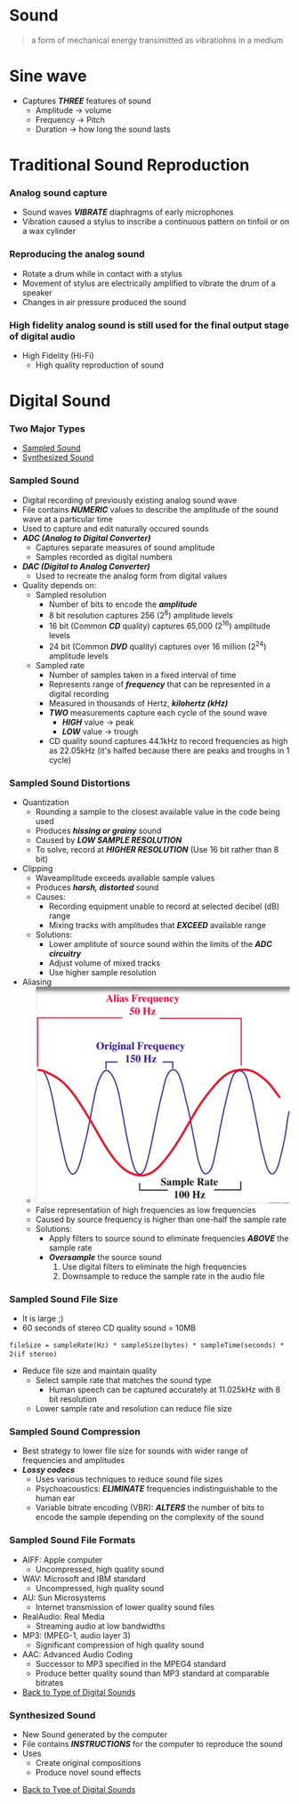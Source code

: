 # Sound
> a form of mechanical energy transimitted as vibratiohns in a medium

# Sine wave
- Captures ***THREE*** features of sound
    - Amplitude -> volume
    - Frequency -> Pitch
    - Duration -> how long the sound lasts

# Traditional Sound Reproduction

### Analog sound capture
- Sound waves ***VIBRATE*** diaphragms of early microphones
- Vibration caused a stylus to inscribe a continuous pattern on tinfoil or on a wax cylinder

### Reproducing the analog sound
- Rotate a drum while in contact with a stylus
- Movement of stylus are electrically amplified to vibrate the drum of a speaker
- Changes in air pressure produced the sound

### High fidelity analog sound is still used for the final output stage of digital audio
- High Fidelity (Hi-Fi)
    - High quality reproduction of sound

# Digital Sound

### Two Major Types
- [Sampled Sound](#sampled-sound)
- [Synthesized Sound](#synthesized-sound)

### Sampled Sound
- Digital recording of previously existing analog sound wave
- File contains ***NUMERIC*** values to describe the amplitude of the sound wave at a particular time
- Used to capture and edit naturally occured sounds
- ***ADC (Analog to Digital Converter)***
    - Captures separate measures of sound amplitude
    - Samples recorded as digital numbers
- ***DAC (Digital to Analog Converter)***
    - Used to recreate the analog form from digital values
- Quality depends on:
    - Sampled resolution
        - Number of bits to encode the ***amplitude***
        - 8 bit resolution captures 256 (2<sup>8</sup>) amplitude levels
        - 16 bit (Common ***CD*** quality) captures 65,000 (2<sup>16</sup>) amplitude levels
        - 24 bit (Common ***DVD*** quality) captures over 16 million (2<sup>24</sup>) amplitude levels
    - Sampled rate
        - Number of samples taken in a fixed interval of time
        - Represents range of ***frequency*** that can be represented in a digital recording
        - Measured in thousands of Hertz, ***kilohertz (kHz)***
        - ***TWO*** measurements capture each cycle of the sound wave
            - ***HIGH*** value -> peak
            - ***LOW*** value -> trough
        - CD quality sound captures 44.1kHz to record frequencies as high as 22.05kHz (it's halfed because there are peaks and troughs in 1 cycle)

### Sampled Sound Distortions
- Quantization
    - Rounding a sample to the closest available value in the code being used
    - Produces ***hissing or grainy*** sound
    - Caused by ***LOW SAMPLE RESOLUTION***
    - To solve, record at ***HIGHER RESOLUTION*** (Use 16 bit rather than 8 bit)
- Clipping
    - Waveamplitude exceeds available sample values
    - Produces ***harsh, distorted*** sound
    - Causes:
        - Recording equipment unable to record at selected decibel (dB) range
        - Mixing tracks with amplitudes that ***EXCEED*** available range
    - Solutions:
        - Lower amplitute of source sound within the limits of the ***ADC circuitry***
        - Adjust volume of mixed tracks
        - Use higher sample resolution
- Aliasing
    - ![Aliasing exp](./imgRes/mtm_c3_aliasing.png)
    - False representation of high frequencies as low frequencies
    - Caused by source frequency is higher than one-half the sample rate
    - Solutions:
        - Apply filters to source sound to eliminate frequencies ***ABOVE*** the sample rate
        - ***Oversample*** the source sound
            1. Use digital filters to eliminate the high frequencies
            2. Downsample to reduce the sample rate in the audio file

### Sampled Sound File Size
- It is large ;)
- 60 seconds of stereo CD quality sound = 10MB
```
fileSize = sampleRate(Hz) * sampleSize(bytes) * sampleTime(seconds) * 2(if stereo)
```
- Reduce file size and maintain quality
    - Select sample rate that matches the sound type
        - Human speech can be captured accurately at 11.025kHz with 8 bit resolution
    - Lower sample rate and resolution can reduce file size

### Sampled Sound Compression
- Best strategy to lower file size for sounds with wider range of frequencies and amplitudes
- ***Lossy codecs***
    - Uses various techniques to reduce sound file sizes
    - Psychoacoustics: ***ELIMINATE*** frequencies indistinguishable to the human ear
    - Variable bitrate encoding (VBR): ***ALTERS*** the number of bits to encode the sample depending on the complexity of the sound

### Sampled Sound File Formats
- AIFF: Apple computer
    - Uncompressed, high quality sound
- WAV: Microsoft and IBM standard
    - Uncompressed, high quality sound
- AU: Sun Microsystems
    - Internet transmission of lower quality sound files
- RealAudio: Real Media
    - Streaming audio at low bandwidths
- MP3: (MPEG-1, audio layer 3)
    - Significant compression of high quality sound
- AAC: Advanced Audio Coding
    - Successor to MP3 specified in the MPEG4 standard
    - Produce better quality sound than MP3 standard at comparable bitrates
- [Back to Type of Digital Sounds](#two-major-types)

### Synthesized Sound
- New Sound generated by the computer
- File contains ***INSTRUCTIONS*** for the computer to reproduce the sound
- Uses
    - Create original compositions
    - Produce novel sound effects

[//]: # (Stopped at slide 16)

- [Back to Type of Digital Sounds](#two-major-types)
